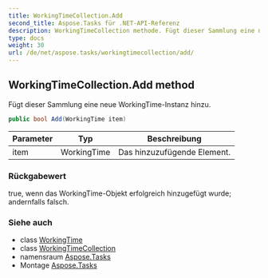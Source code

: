 ```yaml
---
title: WorkingTimeCollection.Add
second_title: Aspose.Tasks für .NET-API-Referenz
description: WorkingTimeCollection methode. Fügt dieser Sammlung eine neue WorkingTimeInstanz hinzu.
type: docs
weight: 30
url: /de/net/aspose.tasks/workingtimecollection/add/
---
```

## WorkingTimeCollection.Add method

Fügt dieser Sammlung eine neue WorkingTime-Instanz hinzu.

```csharp
public bool Add(WorkingTime item)
```

| Parameter | Typ | Beschreibung |
| --- | --- | --- |
| item | WorkingTime | Das hinzuzufügende Element. |

### Rückgabewert

true, wenn das WorkingTime-Objekt erfolgreich hinzugefügt wurde; andernfalls falsch.

### Siehe auch

* class [WorkingTime](../../workingtime/)
* class [WorkingTimeCollection](../)
* namensraum [Aspose.Tasks](../../workingtimecollection/)
* Montage [Aspose.Tasks](../../../)


